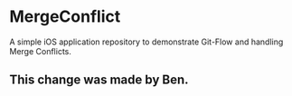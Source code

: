 # MergeConflict
A simple iOS application repository to demonstrate Git-Flow and handling Merge Conflicts.
## This change was made by Ben.

